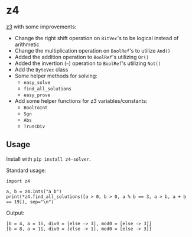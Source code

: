 # z4

[z3](https://github.com/Z3Prover/z3) with some improvements:
* Change the right shift operation on `BitVec`'s to be logical instead of arithmetic
* Change the multiplication operation on `BoolRef`'s to utilize `And()`
* Added the addition operation to `BoolRef`'s utilizing `Or()`
* Added the invertion (`~`) operation to `BoolRef`'s utilizing `Not()`
* Add the `ByteVec` class
* Some helper methods for solving:
  * `easy_solve`
  * `find_all_solutions`
  * `easy_prove`
* Add some helper functions for z3 variables/constants:
  * `BoolToInt`
  * `Sgn`
  * `Abs`
  * `TruncDiv`

## Usage
Install with `pip install z4-solver`.

Standard usage:

```python3
import z4

a, b = z4.Ints("a b")
print(*z4.find_all_solutions([a > 0, b > 0, a % b == 3, a > b, a + b == 19]), sep="\n")
```

Output:
```
[b = 4, a = 15, div0 = [else -> 3], mod0 = [else -> 3]]
[b = 8, a = 11, div0 = [else -> 1], mod0 = [else -> 3]]
```
